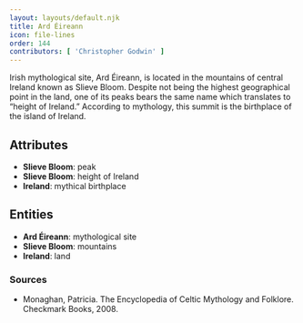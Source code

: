```yaml
---
layout: layouts/default.njk
title: Ard Éireann
icon: file-lines
order: 144
contributors: [ 'Christopher Godwin' ]
---
```

Irish mythological site, Ard Éireann, is located in the mountains of central Ireland known as Slieve Bloom. Despite not being the highest geographical point in the land, one of its peaks bears the same name which translates to “height of Ireland.” According to mythology, this summit is the birthplace of the island of Ireland.

## Attributes

- **Slieve Bloom**: peak
- **Slieve Bloom**: height of Ireland
- **Ireland**: mythical birthplace

## Entities

- **Ard Éireann**: mythological site
- **Slieve Bloom**: mountains
- **Ireland**: land

### Sources

- Monaghan, Patricia. The Encyclopedia of Celtic Mythology and Folklore. Checkmark Books, 2008.

